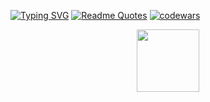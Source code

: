 
[![Typing SVG](https://readme-typing-svg.herokuapp.com?color=%2336BCF7&lines=Computer+engineer+student)](https://git.io/typing-svg)
[![Readme Quotes](https://quotes-github-readme.vercel.app/api?type=horizontal&theme=dark)](https://github.com/piyushsuthar/github-readme-quotes)
[![codewars](https://www.codewars.com/users/Neor/badges/large)](https://www.codewars.com/users/Neor)   
<div id="header" align="center">
  <img src="https://media.giphy.com/media/M9gbBd9nbDrOTu1Mqx/giphy.gif" width="100"/>
</div>
